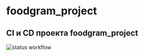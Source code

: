 # foodgram_project
## CI и CD проекта foodgram_project
![status workflow](https://github.com/AnnPovor/foodgram-project-react/actions/workflows/main.yml/badge.svg)


